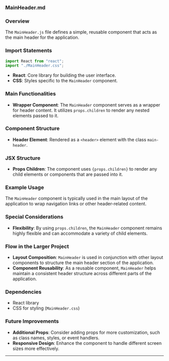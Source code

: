 ### MainHeader.md

### Overview
The `MainHeader.js` file defines a simple, reusable component that acts as the main header for the application.

### Import Statements
```javascript
import React from "react";
import "./MainHeader.css";
```
- **React**: Core library for building the user interface.
- **CSS**: Styles specific to the `MainHeader` component.

### Main Functionalities
- **Wrapper Component**: The `MainHeader` component serves as a wrapper for header content. It utilizes `props.children` to render any nested elements passed to it.

### Component Structure
- **Header Element**: Rendered as a `<header>` element with the class `main-header`.

### JSX Structure
- **Props Children**: The component uses `{props.children}` to render any child elements or components that are passed into it.

### Example Usage
The `MainHeader` component is typically used in the main layout of the application to wrap navigation links or other header-related content.

### Special Considerations
- **Flexibility**: By using `props.children`, the `MainHeader` component remains highly flexible and can accommodate a variety of child elements.

### Flow in the Larger Project
- **Layout Composition**: `MainHeader` is used in conjunction with other layout components to structure the main header section of the application.
- **Component Reusability**: As a reusable component, `MainHeader` helps maintain a consistent header structure across different parts of the application.

### Dependencies
- React library
- CSS for styling (`MainHeader.css`)

### Future Improvements
- **Additional Props**: Consider adding props for more customization, such as class names, styles, or event handlers.
- **Responsive Design**: Enhance the component to handle different screen sizes more effectively.

---
